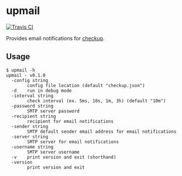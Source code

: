 # upmail

[![Travis CI](https://travis-ci.org/jessfraz/upmail.svg?branch=master)](https://travis-ci.org/jessfraz/upmail)

Provides email notifications for [checkup](https://github.com/sourcegraph/checkup).

## Usage

```console
$ upmail -h
upmail - v0.1.0
  -config string
        config file location (default "checkup.json")
  -d    run in debug mode
  -interval string
        check interval (ex. 5ms, 10s, 1m, 3h) (default "10m")
  -password string
        SMTP server password
  -recipient string
        recipient for email notifications
  -sender string
        SMTP default sender email address for email notifications
  -server string
        SMTP server for email notifications
  -username string
        SMTP server username
  -v    print version and exit (shorthand)
  -version
        print version and exit
```
